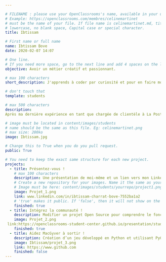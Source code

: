 ```yaml
---

# FILENAME : please use your OpenClassrooms's name, available in your url.
# Example: https://openclassrooms.com/membres/celinemartinet
# must be the name of your file. If file name is celinemartinet.md, title is celinemartinet.
# lowercase, no blank space, Capital case or special character.
title: Ibtissam

# First name or full name
name: Ibtissam Bove
date: 2020-02-07 14:07

# One line.
# If you need more space, go to the next line and add 4 spaces on the left, as in 'description'.
objective: Avoir un métier créatif et passionnant.

# max 100 characters
short_description: J'apprends à coder par curiosité et pour en faire mon métier.

# don't touch that
template: students

# max 500 characters
description:
Après ma dernière expérience en tant que chargée de clientèle à La Poste, j'ai décidé de me reconvertir, d'avoir une spécialité et me lancer dans une nouvelle aventure passionnante.

# image must be located in content/images/students
# name should be the same as this file. Eg: celinemartinet.png
# max size: 200ko
image: Ibtissam.jpg

# Change this to True when you do you pull request.
public: True

# You need to keep the exact same structure for each new project.
projects:
  - title: Présentez-vous !
    # max 100 characters
    description: Une présentation de moi-même et un lien vers mon LinkedIn.
    # Create a new repository for your images. Name it the same as your nickname and profile picture.
    # Image must be here: content/images/students/yourrepo/project1.png
    image: Projet_1.png
    link: www.linkedin.com/in/ibtissam-charrat-bove-7552ba1a2
    # 'true' makes it public. If 'false', then it will not show on the website.
    finished: true
  - title: Intégrez la communauté !
    description: Modifier un projet Open Source pour comprendre le fonctionnement de Git, de Github et des pull requests.
    image: Projet_2.png
 link:https://openclassrooms-student-center.github.io/presentation/students/ratus.html
    finished: true
  - title: Aidez MacGyver à sortir !
    description: Création d’un jeu développé en Python et utilisant PyGame.
    image: Ibtissam/projet_3.png
    link: https://www.github.com
    finished: false
---
```

